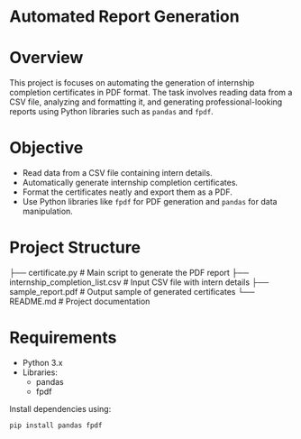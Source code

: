 # Automated Report Generation

# Overview

This project is focuses on automating the generation of internship completion certificates in PDF format. The task involves reading data from a CSV file, analyzing and formatting it, and generating professional-looking reports using Python libraries such as `pandas` and `fpdf`.

# Objective

- Read data from a CSV file containing intern details.
- Automatically generate internship completion certificates.
- Format the certificates neatly and export them as a PDF.
- Use Python libraries like `fpdf` for PDF generation and `pandas` for data manipulation.

# Project Structure

├── certificate.py # Main script to generate the PDF report
├── internship_completion_list.csv # Input CSV file with intern details
├── sample_report.pdf # Output sample of generated certificates
└── README.md # Project documentation


# Requirements

- Python 3.x
- Libraries:
  - pandas
  - fpdf

Install dependencies using:
```bash
pip install pandas fpdf
